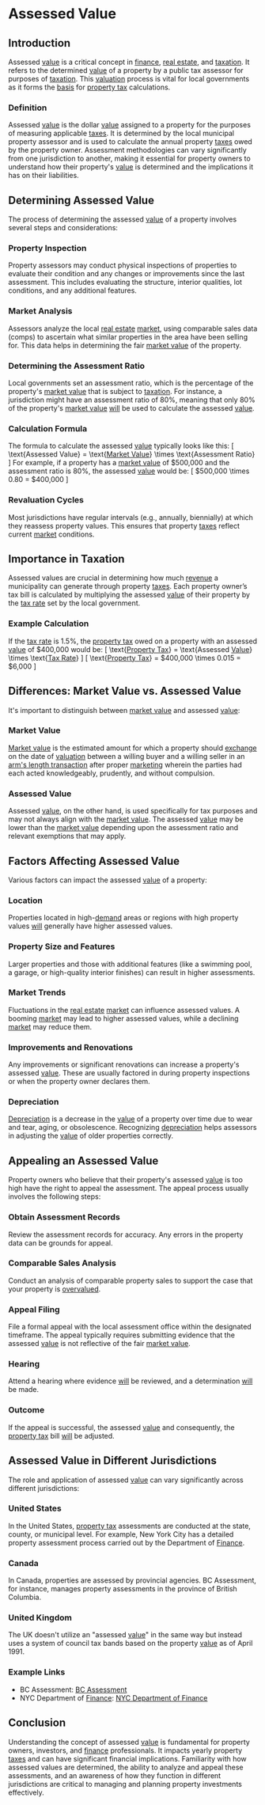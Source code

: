 # Assessed Value

## Introduction
Assessed [value](../v/value.md) is a critical concept in [finance](../f/finance.md), [real estate](../r/real_estate.md), and [taxation](../t/taxation.md). It refers to the determined [value](../v/value.md) of a property by a public tax assessor for purposes of [taxation](../t/taxation.md). This [valuation](../v/valuation.md) process is vital for local governments as it forms the [basis](../b/basis.md) for [property tax](../p/property_tax.md) calculations. 

### Definition
Assessed [value](../v/value.md) is the dollar [value](../v/value.md) assigned to a property for the purposes of measuring applicable [taxes](../t/taxes.md). It is determined by the local municipal property assessor and is used to calculate the annual property [taxes](../t/taxes.md) owed by the property owner. Assessment methodologies can vary significantly from one jurisdiction to another, making it essential for property owners to understand how their property's [value](../v/value.md) is determined and the implications it has on their liabilities.

## Determining Assessed Value
The process of determining the assessed [value](../v/value.md) of a property involves several steps and considerations:

### Property Inspection
Property assessors may conduct physical inspections of properties to evaluate their condition and any changes or improvements since the last assessment. This includes evaluating the structure, interior qualities, lot conditions, and any additional features.

### Market Analysis
Assessors analyze the local [real estate](../r/real_estate.md) [market](../m/market.md), using comparable sales data (comps) to ascertain what similar properties in the area have been selling for. This data helps in determining the fair [market value](../m/market_value.md) of the property.

### Determining the Assessment Ratio
Local governments set an assessment ratio, which is the percentage of the property's [market value](../m/market_value.md) that is subject to [taxation](../t/taxation.md). For instance, a jurisdiction might have an assessment ratio of 80%, meaning that only 80% of the property's [market value](../m/market_value.md) [will](../w/will.md) be used to calculate the assessed [value](../v/value.md).

### Calculation Formula
The formula to calculate the assessed [value](../v/value.md) typically looks like this:
\[ \text{Assessed Value} = \text{[Market Value](../m/market_value.md)} \times \text{Assessment Ratio} \]
For example, if a property has a [market value](../m/market_value.md) of $500,000 and the assessment ratio is 80%, the assessed [value](../v/value.md) would be:
\[ \$500,000 \times 0.80 = \$400,000 \]

### Revaluation Cycles
Most jurisdictions have regular intervals (e.g., annually, biennially) at which they reassess property values. This ensures that property [taxes](../t/taxes.md) reflect current [market](../m/market.md) conditions.

## Importance in Taxation
Assessed values are crucial in determining how much [revenue](../r/revenue.md) a municipality can generate through property [taxes](../t/taxes.md). Each property owner’s tax bill is calculated by multiplying the assessed [value](../v/value.md) of their property by the [tax rate](../t/tax_rate.md) set by the local government. 

### Example Calculation
If the [tax rate](../t/tax_rate.md) is 1.5%, the [property tax](../p/property_tax.md) owed on a property with an assessed [value](../v/value.md) of $400,000 would be:
\[ \text{[Property Tax](../p/property_tax.md)} = \text{Assessed [Value](../v/value.md)} \times \text{[Tax Rate](../t/tax_rate.md)} \]
\[ \text{[Property Tax](../p/property_tax.md)} = \$400,000 \times 0.015 = \$6,000 \]

## Differences: Market Value vs. Assessed Value
It's important to distinguish between [market value](../m/market_value.md) and assessed [value](../v/value.md):

### Market Value
[Market value](../m/market_value.md) is the estimated amount for which a property should [exchange](../e/exchange.md) on the date of [valuation](../v/valuation.md) between a willing buyer and a willing seller in an [arm's length transaction](../a/arm's_length_transaction.md) after proper [marketing](../m/marketing.md) wherein the parties had each acted knowledgeably, prudently, and without compulsion.

### Assessed Value
Assessed [value](../v/value.md), on the other hand, is used specifically for tax purposes and may not always align with the [market value](../m/market_value.md). The assessed [value](../v/value.md) may be lower than the [market value](../m/market_value.md) depending upon the assessment ratio and relevant exemptions that may apply.

## Factors Affecting Assessed Value
Various factors can impact the assessed [value](../v/value.md) of a property:

### Location
Properties located in high-[demand](../d/demand.md) areas or regions with high property values [will](../w/will.md) generally have higher assessed values.

### Property Size and Features
Larger properties and those with additional features (like a swimming pool, a garage, or high-quality interior finishes) can result in higher assessments.

### Market Trends
Fluctuations in the [real estate](../r/real_estate.md) [market](../m/market.md) can influence assessed values. A booming [market](../m/market.md) may lead to higher assessed values, while a declining [market](../m/market.md) may reduce them.

### Improvements and Renovations
Any improvements or significant renovations can increase a property's assessed [value](../v/value.md). These are usually factored in during property inspections or when the property owner declares them.

### Depreciation
[Depreciation](../d/depreciation.md) is a decrease in the [value](../v/value.md) of a property over time due to wear and tear, aging, or obsolescence. Recognizing [depreciation](../d/depreciation.md) helps assessors in adjusting the [value](../v/value.md) of older properties correctly.

## Appealing an Assessed Value
Property owners who believe that their property's assessed [value](../v/value.md) is too high have the right to appeal the assessment. The appeal process usually involves the following steps:

### Obtain Assessment Records
Review the assessment records for accuracy. Any errors in the property data can be grounds for appeal.

### Comparable Sales Analysis
Conduct an analysis of comparable property sales to support the case that your property is [overvalued](../o/overvalued.md).

### Appeal Filing
File a formal appeal with the local assessment office within the designated timeframe. The appeal typically requires submitting evidence that the assessed [value](../v/value.md) is not reflective of the fair [market value](../m/market_value.md).

### Hearing
Attend a hearing where evidence [will](../w/will.md) be reviewed, and a determination [will](../w/will.md) be made.

### Outcome
If the appeal is successful, the assessed [value](../v/value.md) and consequently, the [property tax](../p/property_tax.md) bill [will](../w/will.md) be adjusted.

## Assessed Value in Different Jurisdictions
The role and application of assessed [value](../v/value.md) can vary significantly across different jurisdictions:

### United States
In the United States, [property tax](../p/property_tax.md) assessments are conducted at the state, county, or municipal level. For example, New York City has a detailed property assessment process carried out by the Department of [Finance](../f/finance.md).

### Canada
In Canada, properties are assessed by provincial agencies. BC Assessment, for instance, manages property assessments in the province of British Columbia.

### United Kingdom
The UK doesn't utilize an "assessed [value](../v/value.md)" in the same way but instead uses a system of council tax bands based on the property [value](../v/value.md) as of April 1991.

### Example Links
- BC Assessment: [BC Assessment](https://www.bcassessment.ca/)
- NYC Department of [Finance](../f/finance.md): [NYC Department of Finance](https://www1.nyc.gov/site/finance/index.page)

## Conclusion
Understanding the concept of assessed [value](../v/value.md) is fundamental for property owners, investors, and [finance](../f/finance.md) professionals. It impacts yearly property [taxes](../t/taxes.md) and can have significant financial implications. Familiarity with how assessed values are determined, the ability to analyze and appeal these assessments, and an awareness of how they function in different jurisdictions are critical to managing and planning property investments effectively.